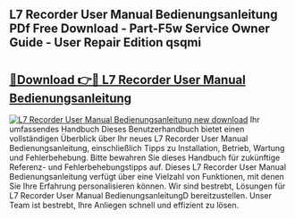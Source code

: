 ## L7 Recorder User Manual Bedienungsanleitung PDf Free Download - Part-F5w Service Owner Guide - User Repair Edition qsqmi

# <h2><a href="http://df31jd.blite.top/?on=L7+Recorder+User+Manual+Bedienungsanleitung">🔗Download 👉🔴 L7 Recorder User Manual Bedienungsanleitung</a></h2>

[![L7 Recorder User Manual Bedienungsanleitung new download](https://i.imgur.com/lujVjoI.png)](http://df31jd.blite.top/?on=L7+Recorder+User+Manual+Bedienungsanleitung)
Ihr umfassendes Handbuch Dieses Benutzerhandbuch bietet einen vollständigen Überblick über Ihr neues L7 Recorder User Manual Bedienungsanleitung, einschließlich Tipps zu Installation, Betrieb, Wartung und Fehlerbehebung. Bitte bewahren Sie dieses Handbuch für zukünftige Referenz- und Fehlerbehebungstipps auf. Dieses L7 Recorder User Manual Bedienungsanleitung verfügt über eine Vielzahl von Funktionen, mit denen Sie Ihre Erfahrung personalisieren können. Wir sind bestrebt, Lösungen für L7 Recorder User Manual BedienungsanleitungD bereitzustellen. Unser Team ist bestrebt, Ihre Anliegen schnell und effizient zu lösen.
